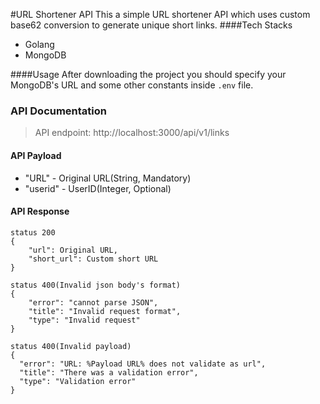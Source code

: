 #URL Shortener API
This a simple URL shortener API which uses custom base62 conversion to generate unique short links.
####Tech Stacks
- Golang
- MongoDB

####Usage
After downloading the project you should specify your MongoDB's URL and some other constants inside `.env` file.

### API Documentation
> API endpoint: http://localhost:3000/api/v1/links
#### API Payload

- "URL" - Original URL(String, Mandatory)
- "userid" - UserID(Integer, Optional)

#### API Response
    status 200
    {
        "url": Original URL,
        "short_url": Custom short URL
    }
    
    status 400(Invalid json body's format)
    {
        "error": "cannot parse JSON",
        "title": "Invalid request format",
        "type": "Invalid request"
    }
    
    status 400(Invalid payload)
    {
      "error": "URL: %Payload URL% does not validate as url",
      "title": "There was a validation error",
      "type": "Validation error"
    }
    
    